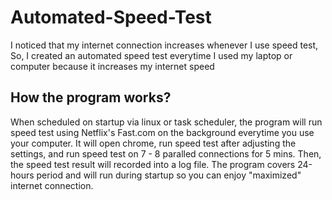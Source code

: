 # Automated-Speed-Test
I noticed that my internet connection increases whenever I use speed test, 
So, I created an automated speed test everytime I used my laptop or computer because it increases my internet speed

## How the program works?
When scheduled on startup via linux or task scheduler, the program will run speed test using Netflix's Fast.com on the background everytime you use your computer.
It will open chrome, run speed test after adjusting the settings, and run speed test on 7 - 8 paralled connections for 5 mins. 
Then, the speed test result will recorded into a log file. The program covers 24-hours period and will run during startup 
so you can enjoy "maximized" internet connection.



